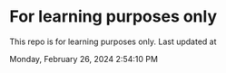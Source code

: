 # For learning purposes only
This repo is for learning purposes only.
Last updated at

Monday, February 26, 2024 2:54:10 PM

